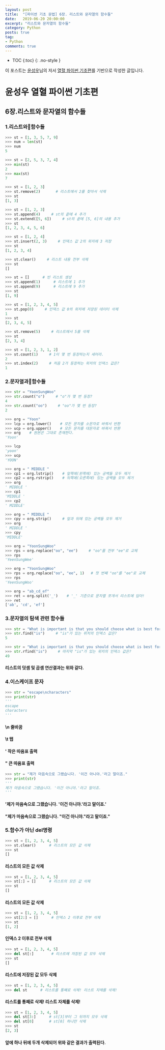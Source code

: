 ```yaml
---
layout: post
title:  "[파이썬 기초 문법] 6장. 리스트와 문자열의 함수들"
date:   2019-06-20 20:00:00
excerpt: "리스트와 문자열의 함수들"
category: Python
posts: true
tag:
- Python
comments: true
---
```

* TOC
{:toc}
{: .no-style }

이 포스트는 [윤성우](http://www.orentec.co.kr)님의 저서 [열혈 파이썬 기초편](http://www.orentec.co.kr/booklist/PYTHON_BASIC_1/book_sub1.php)를 기반으로 작성한 글입니다. 

# 윤성우 열혈 파이썬 기초편
## 6장.리스트와 문자열의 함수들
### 1.리스트와함수들
~~~ python
>>> st = [1, 3, 5, 7, 9]
>>> num = len(st)
>>> num
5

>>> st = [2, 5, 3, 7, 4]
>>> min(st)
2
>>> max(st)
7
~~~

~~~ python
>>> st = [1, 2, 3]
>>> st.remove(2)       # 리스트에서 2를 찾아서 삭제
>>> st
[1, 3]
~~~

~~~ python
>>> st = [1, 2, 3]
>>> st.append(4)     # st의 끝에 4 추가
>>> st.extend([5, 6])     # st의 끝에 [5, 6]의 내용 추가
>>> st
[1, 2, 3, 4, 5, 6]
~~~

~~~ python
>>> st = [1, 2, 4]
>>> st.insert(2, 3)     # 인덱스 값 2의 위치에 3 저장
>>> st
[1, 2, 3, 4]

>>> st.clear()     # 리스트 내용 전부 삭제
>>> st
[]
~~~

~~~ python
>>> st = []      # 빈 리스트 생성
>>> st.append(1)      # 리스트에 1 추가
>>> st.append(9)      # 리스트에 9 추가
>>> st
[1, 9]
~~~

~~~ python
>>> st = [1, 2, 3, 4, 5]
>>> st.pop(0)     # 인덱스 값 0의 위치에 저장된 데이터 삭제
1
>>> st
[2, 3, 4, 5]

>>> st.remove(5)     # 리스트에서 5를 삭제
>>> st
[2, 3, 4]
~~~

~~~ python
>>> st = [1, 2, 3, 1, 2]
>>> st.count(1)     # 1이 몇 번 등장하는지 세어라.
2
>>> st.index(2)     # 처음 2가 등장하는 위치의 인덱스 값은?
1
~~~
### 2.문자열과함수들
~~~ python
>>> str = "YoonSungWoo"
>>> str.count("o")     # "o"가 몇 번 등장?
4
>>> str.count("oo")     # "oo"가 몇 번 등장?
2
~~~

~~~ python
>>> org = "Yoon"
>>> lcp = org.lower()    # 모든 문자를 소문자로 바꿔서 반환
>>> ucp = org.upper()    # 모든 문자를 대문자로 바꿔서 반환
>>> org    # 원본은 그대로 존재한다.
'Yoon'
~~~

~~~ python
>>> lcp
'yoon'
>>> ucp
'YOON'
~~~

~~~ python
>>> org = " MIDDLE "
>>> cp1 = org.lstrip()    # 앞쪽에(왼쪽에) 있는 공백들 모두 제거
>>> cp2 = org.rstrip()    # 뒤쪽에(오른쪽에) 있는 공백들 모두 제거
>>> org
' MIDDLE '
>>> cp1
'MIDDLE '
>>> cp2
' MIDDLE'
~~~

~~~ python
>>> org = " MIDDLE "
>>> cpy = org.strip()     # 앞과 뒤에 있는 공백들 모두 제거
>>> org
' MIDDLE '
>>> cpy
'MIDDLE'
~~~

~~~ python
>>> org = "YoonSungWoo"
>>> rps = org.replace("oo", "ee")     # "oo"를 전부 "ee"로 교체
>>> rps
'YeenSungWee'
~~~

~~~ python
>>> org = "YoonSungWoo"
>>> rps = org.replace("oo", "ee", 1)   # 첫 번째 "oo"를 "ee"로 교체
>>> rps
'YeenSungWoo'
~~~

~~~ python
>>> org = "ab_cd_ef"
>>> ret = org.split('_')    # '_' 기준으로 문자열 쪼개서 리스트에 담아!
>>> ret
['ab', 'cd', 'ef']
~~~

### 3.문자열의 탐색 관련 함수들
~~~ python
>>> str = "What is important is that you should choose what is best for you"
>>> str.find("is")     # "is"가 있는 위치의 인덱스 값은?
5

>>> str = "What is important is that you should choose what is best for you"
>>> str.rfind("is")     # 마지막 "is"가 있는 위치의 인덱스 값은?
49
~~~
#### 리스트의 덧셈 및 곱셈 연산결과는 위와 같다.

### 4.이스케이프 문자
~~~ python
>>> str = "escape\ncharacters"
>>> print(str)
'''
escape
characters
'''
~~~
#### \n 줄바꿈
#### \t 탭
#### \' 작은 따옴표 출력
#### \" 큰 따옴표 출력

~~~ python
>>> str = "제가 마음속으로 그랬습니다. '이건 아니야.'라고 말이죠."
>>> print(str)
'''
제가 마음속으로 그랬습니다. '이건 아니야.'라고 말이죠.
'''
~~~
#### '제가 마음속으로 그랬습니다. \'이건 아니야.\'라고 말이죠.'
#### "제가 마음속으로 그랬습니다. \"이건 아니야.\"라고 말이죠."

### 5.함수가 아닌 del명령
~~~ python
>>> st = [1, 2, 3, 4, 5]
>>> st.clear()      # 리스트의 모든 값 삭제
>>> st
[]
~~~
#### 리스트의 모든 값 삭제

~~~ python
>>> st = [1, 2, 3, 4, 5]
>>> st[:] = []      # 리스트의 모든 값 삭제
>>> st
[]
~~~
#### 리스트의 모든 값 삭제

~~~ python
>>> st = [1, 2, 3, 4, 5]
>>> st[2:] = []      # 인덱스 2 이후로 전부 삭제
>>> st
[1, 2]
~~~
#### 인덱스 2 이후로 전부 삭제

~~~ python
>>> st = [1, 2, 3, 4, 5]
>>> del st[:]        # 리스트에 저장된 값 모두 삭제
>>> st
[]
~~~
#### 리스트에 저장된 값 모두 삭제

~~~ python
>>> st = [1, 2, 3, 4, 5]
>>> del st      # 리스트를 통째로 삭제! 리스트 자체를 삭제!
~~~
#### 리스트를 통째로 삭제! 리스트 자체를 삭제!

~~~ python
>>> st = [1, 2, 3, 4, 5]
>>> del st[3:]      # st[3]부터 그 뒤까지 모두 삭제
>>> del st[0]       # st[0] 하나만 삭제
>>> st
[2, 3]
~~~
#### 앞에 하나 뒤에 두개 삭제되어 위와 같은 결과가 출력된다.

